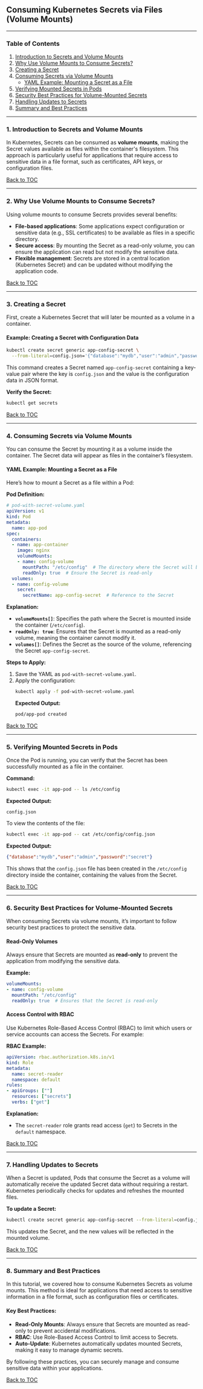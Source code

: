 ## **Consuming Kubernetes Secrets via Files (Volume Mounts)**

---

### **Table of Contents**

1. [Introduction to Secrets and Volume Mounts](#introduction)
2. [Why Use Volume Mounts to Consume Secrets?](#why-use-volume-mounts)
3. [Creating a Secret](#creating-secret)
4. [Consuming Secrets via Volume Mounts](#consuming-secrets-volume)
    - [YAML Example: Mounting a Secret as a File](#yaml-example-secret-volume)
5. [Verifying Mounted Secrets in Pods](#verifying-mounted-secrets)
6. [Security Best Practices for Volume-Mounted Secrets](#security-best-practices-volume)
7. [Handling Updates to Secrets](#handling-updates-volume)
8. [Summary and Best Practices](#summary)

---

### **1. Introduction to Secrets and Volume Mounts** <a name="introduction"></a>

In Kubernetes, Secrets can be consumed as **volume mounts**, making the Secret values available as files within the container's filesystem. This approach is particularly useful for applications that require access to sensitive data in a file format, such as certificates, API keys, or configuration files.

[Back to TOC](#table-of-contents)

---

### **2. Why Use Volume Mounts to Consume Secrets?** <a name="why-use-volume-mounts"></a>

Using volume mounts to consume Secrets provides several benefits:
- **File-based applications**: Some applications expect configuration or sensitive data (e.g., SSL certificates) to be available as files in a specific directory.
- **Secure access**: By mounting the Secret as a read-only volume, you can ensure the application can read but not modify the sensitive data.
- **Flexible management**: Secrets are stored in a central location (Kubernetes Secret) and can be updated without modifying the application code.

[Back to TOC](#table-of-contents)

---

### **3. Creating a Secret** <a name="creating-secret"></a>

First, create a Kubernetes Secret that will later be mounted as a volume in a container.

#### **Example: Creating a Secret with Configuration Data**

```bash
kubectl create secret generic app-config-secret \
  --from-literal=config.json='{"database":"mydb","user":"admin","password":"secret"}'
```

This command creates a Secret named `app-config-secret` containing a key-value pair where the key is `config.json` and the value is the configuration data in JSON format.

**Verify the Secret:**
```bash
kubectl get secrets
```

[Back to TOC](#table-of-contents)

---

### **4. Consuming Secrets via Volume Mounts** <a name="consuming-secrets-volume"></a>

You can consume the Secret by mounting it as a volume inside the container. The Secret data will appear as files in the container’s filesystem.

#### **YAML Example: Mounting a Secret as a File** <a name="yaml-example-secret-volume"></a>

Here’s how to mount a Secret as a file within a Pod:

**Pod Definition:**
```yaml
# pod-with-secret-volume.yaml
apiVersion: v1
kind: Pod
metadata:
  name: app-pod
spec:
  containers:
  - name: app-container
    image: nginx
    volumeMounts:
    - name: config-volume
      mountPath: "/etc/config"  # The directory where the Secret will be mounted
      readOnly: true  # Ensure the Secret is read-only
  volumes:
  - name: config-volume
    secret:
      secretName: app-config-secret  # Reference to the Secret
```

**Explanation:**
- **`volumeMounts[]`**: Specifies the path where the Secret is mounted inside the container (`/etc/config`).
- **`readOnly: true`**: Ensures that the Secret is mounted as a read-only volume, meaning the container cannot modify it.
- **`volumes[]`**: Defines the Secret as the source of the volume, referencing the Secret `app-config-secret`.

**Steps to Apply:**
1. Save the YAML as `pod-with-secret-volume.yaml`.
2. Apply the configuration:
   ```bash
   kubectl apply -f pod-with-secret-volume.yaml
   ```
   **Expected Output:**
   ```bash
   pod/app-pod created
   ```

[Back to TOC](#table-of-contents)

---

### **5. Verifying Mounted Secrets in Pods** <a name="verifying-mounted-secrets"></a>

Once the Pod is running, you can verify that the Secret has been successfully mounted as a file in the container.

**Command:**
```bash
kubectl exec -it app-pod -- ls /etc/config
```

**Expected Output:**
```
config.json
```

To view the contents of the file:
```bash
kubectl exec -it app-pod -- cat /etc/config/config.json
```

**Expected Output:**
```json
{"database":"mydb","user":"admin","password":"secret"}
```

This shows that the `config.json` file has been created in the `/etc/config` directory inside the container, containing the values from the Secret.

[Back to TOC](#table-of-contents)

---

### **6. Security Best Practices for Volume-Mounted Secrets** <a name="security-best-practices-volume"></a>

When consuming Secrets via volume mounts, it’s important to follow security best practices to protect the sensitive data.

#### **Read-Only Volumes**
Always ensure that Secrets are mounted as **read-only** to prevent the application from modifying the sensitive data.

**Example:**
```yaml
volumeMounts:
- name: config-volume
  mountPath: "/etc/config"
  readOnly: true  # Ensures that the Secret is read-only
```

#### **Access Control with RBAC**
Use Kubernetes Role-Based Access Control (RBAC) to limit which users or service accounts can access the Secrets. For example:

**RBAC Example:**
```yaml
apiVersion: rbac.authorization.k8s.io/v1
kind: Role
metadata:
  name: secret-reader
  namespace: default
rules:
- apiGroups: [""]
  resources: ["secrets"]
  verbs: ["get"]
```

**Explanation:**
- The `secret-reader` role grants read access (`get`) to Secrets in the `default` namespace.

[Back to TOC](#table-of-contents)

---

### **7. Handling Updates to Secrets** <a name="handling-updates-volume"></a>

When a Secret is updated, Pods that consume the Secret as a volume will automatically receive the updated Secret data without requiring a restart. Kubernetes periodically checks for updates and refreshes the mounted files.

**To update a Secret:**
```bash
kubectl create secret generic app-config-secret --from-literal=config.json='{"database":"newdb","user":"admin","password":"new-secret"}' --dry-run=client -o yaml | kubectl apply -f -
```

This updates the Secret, and the new values will be reflected in the mounted volume.

[Back to TOC](#table-of-contents)

---

### **8. Summary and Best Practices** <a name="summary"></a>

In this tutorial, we covered how to consume Kubernetes Secrets as volume mounts. This method is ideal for applications that need access to sensitive information in a file format, such as configuration files or certificates.

#### **Key Best Practices:**
- **Read-Only Mounts**: Always ensure that Secrets are mounted as read-only to prevent accidental modifications.
- **RBAC**: Use Role-Based Access Control to limit access to Secrets.
- **Auto-Update**: Kubernetes automatically updates mounted Secrets, making it easy to manage dynamic secrets.

By following these practices, you can securely manage and consume sensitive data within your applications.

[Back to TOC](#table-of-contents)

